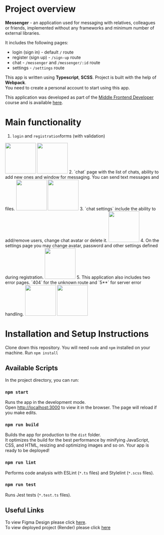 # Project overview

**Messenger** - an application used for messaging with relatives, colleagues or friends, implemented without any frameworks and minimum number of external libraries.

It includes the following pages:
- login (sign in) - default `/` route
- register (sign up) - `/sign-up` route
- chat - `/messenger` and `/messenger/:id` route
- settings - `/settings` route

This app is written using  **Typescript**, **SCSS**. Project is built with the help of **Webpack**.\
You need to create a personal account to start using this app.

This application was developed as part of the [Middle Frontend Developer](https://practicum.yandex.ru/middle-frontend/) course and is available [here](https://kate-messenger.onrender.com/).

# Main functionality
1. `login` and `registration`forms (with validation)
<img src="https://user-images.githubusercontent.com/114503332/219871349-2c464873-6063-4890-a1a6-cc7965400519.png" width="100" />
<img src="https://user-images.githubusercontent.com/114503332/219871591-16ea2b52-0de1-458d-8e69-be9c48d8d63e.png" width="100" />
2. `chat` page with the list of chats, ability to add new ones and window for messaging. You can send text messages and files.
<img src="https://user-images.githubusercontent.com/114503332/219871775-9d52c631-4eee-4b72-854d-e1f704694d1f.png" width="100" />
<img src="https://user-images.githubusercontent.com/114503332/219871790-efba0eab-a76b-4d56-acee-7566cdd65305.png" width="100" />
3. `chat settings` include the ability to add/remove users, change chat avatar or delete it.
<img src="https://user-images.githubusercontent.com/114503332/219872030-480b412c-776d-4358-a797-4632832df5a5.png" width="100" />
4. On the settings page you may change avatar, password and other settings defined during registration.
<img src="https://user-images.githubusercontent.com/114503332/219872159-3e35cc40-481a-4d66-9e4e-7fc1977c5816.png" width="100" />
5. This application also includes two error pages. `404` for the unknown route and `5**` for server error handling.
<img src="https://user-images.githubusercontent.com/114503332/219872477-92052c12-abec-4a97-9cb6-5d868ec5cd1a.png" width="100" />
<img src="https://user-images.githubusercontent.com/114503332/219872682-5fe4d303-3c44-4066-9e3d-a43f09a7d916.png" width="100" />

# Installation and Setup Instructions

Clone down this repository. You will need `node` and `npm` installed on your machine.
Run `npm install`

## Available Scripts

In the project directory, you can run:

### `npm start`

Runs the app in the development mode.\
Open [http://localhost:3000](http://localhost:3000) to view it in the browser.
The page will reload if you make edits.

### `npm run build`

Builds the app for production to the `dist` folder.\
It optimizes the build for the best performance by minifying JavaScript, CSS, and HTML, resizing and optimizing images and so on.
Your app is ready to be deployed!

### `npm run lint`

Performs code analysis with ESLint (`*.ts` files) and Stylelint (`*.scss` files).

### `npm run test`

Runs Jest tests (`*.test.ts` files).

## Useful Links

To view Figma Design please click [here](https://www.figma.com/file/UAcp9twOQHH1s8UkIoga2B/Untitled?node-id=0%3A1&t=mvcP96kY8BWzXmEV-0).\
To view deployed project (Render) please click [here](https://kate-messenger.onrender.com/)

